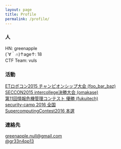 ```yaml
---
layout: page
title: Profile
permalink: /profile/
---
```


### 人

HN: greenapple  
(´∀｀∩)↑age↑: 18  
CTF Team: vuls　

### 活動

[ETロボコン2015 チャンピオンシップ大会 (foo_bar_baz)](http://www.etrobo.jp)  
[SECCON2015 intercollege決勝大会 (omakase)](http://2016.seccon.jp/)  
[第11回情報危機管理コンテスト 優勝 (fukuitech)](http://www.riis.or.jp/symposium20/crisismanagement/purpose/)  
[security-camp 2016 全国](http://www.security-camp.org/)  
[SupercomputingContest2016 本選](http://www.gsic.titech.ac.jp/supercon/main/attwiki/)　

### 連絡先

[greenapple.null@gmail.com](mailto:greenapple.null@gmail.com)  
[@gr33n4pp13](https://twitter.com/gr33n4pp13)  
